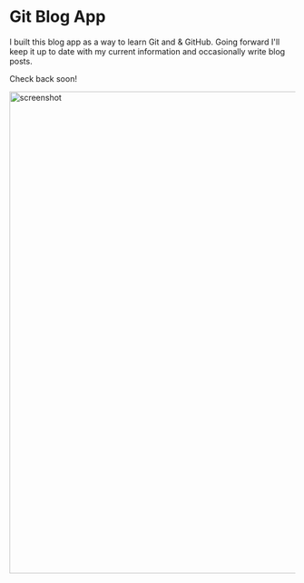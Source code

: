 # Git Blog App

I built this blog app as a way to learn Git and & GitHub. Going forward I'll keep it up to date with my current information and occasionally write blog posts.

Check back soon!

<img width="849" alt="screenshot" src="https://user-images.githubusercontent.com/38188759/69589891-9fa65300-0fbb-11ea-8bd2-ff07209f14ed.png">